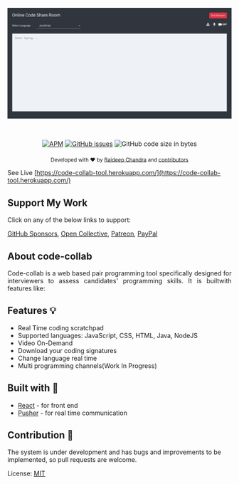 <p align="center">
  <img src="https://github.com/Rajdeepc/code-collab/blob/master/github/code.png?raw=true" width="600">
</p><br>

<p align="center"><a href="https://github.com/Rajdeepc/code-collab/blob/master/LICENSE.md"><img alt="APM" src="https://img.shields.io/apm/l/react"></a> <a href="https://github.com/Rajdeepc/code-collab/issues"><img alt="GitHub issues" src="https://img.shields.io/github/issues/Rajdeepc/code-collab"></a> <img alt="GitHub code size in bytes" src="https://img.shields.io/github/languages/code-size/Rajdeepc/code-collab">
</p>



<p align="center">
  <sub>Developed with ❤︎ by
    <a href="https://github.com/Rajdeepc">Rajdeep Chandra</a> and
    <a href="https://github.com/Rajdeepc/code-collab/graphs/contributors">contributors</a>
  </sub>
</p>


 See Live [https://code-collab-tool.herokuapp.com/](https://code-collab-tool.herokuapp.com/)

 ## Support My Work

Click on any of the below links to support:

[GitHub Sponsors](https://github.com/sponsors/Rajdeepc), 
[Open Collective](https://opencollective.com/rajdeep-chandra), 
[Patreon](https://www.patreon.com/chandraraj), 
[PayPal](https://www.paypal.me/RajdeepC)

## About code-collab

<p style="text-align: justify">Code-collab is a web based pair programming tool specifically designed for interviewers to assess candidates' programming skills. It is builtwith features like:

## Features 💡

- Real Time coding scratchpad
- Supported languages: JavaScript, CSS, HTML, Java, NodeJS
- Video On-Demand
- Download your coding signatures
- Change language real time
- Multi programming channels(Work In Progress)


## Built with 🔧

- [React](https://github.com/React) - for front end
- [Pusher](https://github.com/pusher) - for real time communication

## Contribution 🥰

The system is under development and has bugs and improvements to be implemented, so pull requests are welcome.

License:
[MIT](https://choosealicense.com/licenses/mit/)
